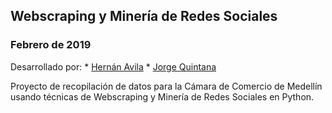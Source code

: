 ## Webscraping y Minería de Redes Sociales
### Febrero de 2019

Desarrollado por:
	* [Hernán Avila](hernan.avila@datalytics.com)
	* [Jorge Quintana](jorge.quintana@datalytics.com) 

Proyecto de recopilación de datos para la Cámara de Comercio de Medellín usando técnicas de Webscraping y Minería de Redes Sociales en Python. 
